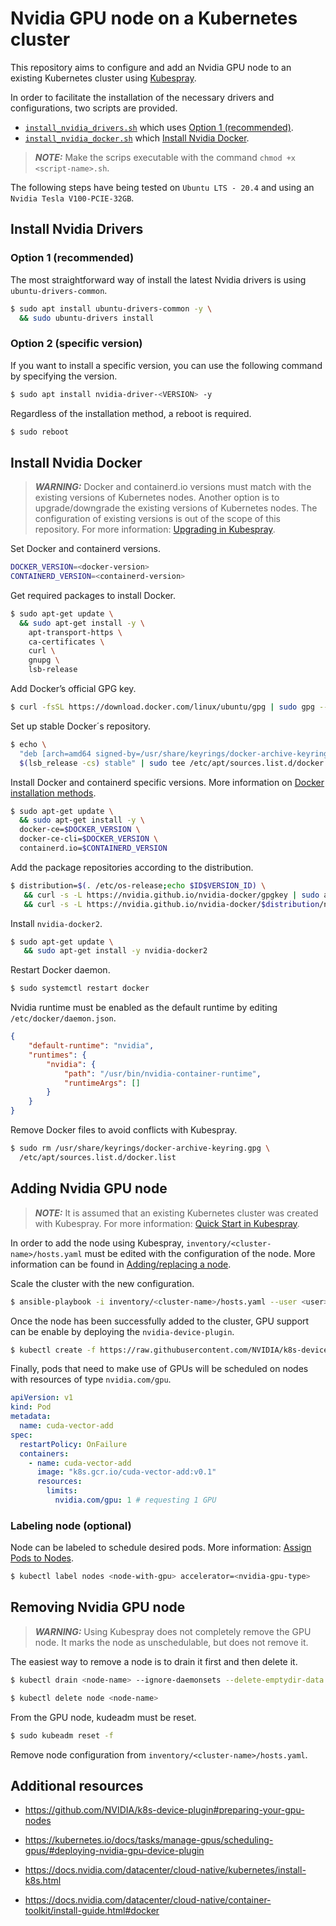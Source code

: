 # Nvidia GPU node on a Kubernetes cluster

This repository aims to configure and add an Nvidia GPU node to an existing Kubernetes cluster using [Kubespray](https://github.com/kubernetes-sigs/kubespray).

In order to facilitate the installation of the necessary drivers and configurations, two scripts are provided.
* [`install_nvidia_drivers.sh`](https://github.com/jaime-cespedes-sisniega/k8s-gpu-node/blob/main/scripts/install_nvidia_drivers.sh) which uses [Option 1 (recommended)](#option-1-recommended).
* [`install_nvidia_docker.sh`](https://github.com/jaime-cespedes-sisniega/k8s-gpu-node/blob/main/scripts/install_nvidia_docker.sh) which [Install Nvidia Docker](#install-nvidia-docker).
> **_NOTE:_**  Make the scrips executable with the command `chmod +x <script-name>.sh`.


The following steps have being tested on `Ubuntu LTS - 20.4` and using an `Nvidia Tesla V100-PCIE-32GB`.

## Install Nvidia Drivers

### Option 1 (recommended)

The most straightforward way of install the latest Nvidia drivers is using `ubuntu-drivers-common`.

```bash
$ sudo apt install ubuntu-drivers-common -y \
  && sudo ubuntu-drivers install
```
### Option 2 (specific version)

If you want to install a specific version, you can use the following command by specifying the version.

```bash
$ sudo apt install nvidia-driver-<VERSION> -y
```

Regardless of the installation method, a reboot is required.

```bash
$ sudo reboot
```

## Install Nvidia Docker

> **_WARNING:_**  Docker and containerd.io versions must match with the existing versions of Kubernetes nodes. Another option is to upgrade/downgrade the existing versions of Kubernetes nodes. The configuration of existing versions is out of the scope of this repository. For more information: [Upgrading in Kubespray](https://github.com/kubernetes-sigs/kubespray/blob/master/docs/upgrades.md).

Set Docker and containerd versions.
```bash
DOCKER_VERSION=<docker-version>
CONTAINERD_VERSION=<containerd-version>
```

Get required packages to install Docker.
```bash
$ sudo apt-get update \
  && sudo apt-get install -y \
    apt-transport-https \
    ca-certificates \
    curl \
    gnupg \
    lsb-release
```

Add Docker’s official GPG key.
```bash
$ curl -fsSL https://download.docker.com/linux/ubuntu/gpg | sudo gpg --dearmor -o /usr/share/keyrings/docker-archive-keyring.gpg
```

Set up stable Docker´s repository.
```bash
$ echo \
  "deb [arch=amd64 signed-by=/usr/share/keyrings/docker-archive-keyring.gpg] https://download.docker.com/linux/ubuntu \
  $(lsb_release -cs) stable" | sudo tee /etc/apt/sources.list.d/docker.list > /dev/null
```

Install Docker and containerd specific versions. More information on [Docker installation methods](https://docs.docker.com/engine/install/ubuntu/#installation-methods).
```bash
$ sudo apt-get update \
  && sudo apt-get install -y \
  docker-ce=$DOCKER_VERSION \
  docker-ce-cli=$DOCKER_VERSION \
  containerd.io=$CONTAINERD_VERSION
```

Add the package repositories according to the distribution.
```bash
$ distribution=$(. /etc/os-release;echo $ID$VERSION_ID) \
   && curl -s -L https://nvidia.github.io/nvidia-docker/gpgkey | sudo apt-key add - \
   && curl -s -L https://nvidia.github.io/nvidia-docker/$distribution/nvidia-docker.list | sudo tee /etc/apt/sources.list.d/nvidia-docker.list
```

Install `nvidia-docker2`.
```bash
$ sudo apt-get update \
   && sudo apt-get install -y nvidia-docker2
```

Restart Docker daemon.
```bash
$ sudo systemctl restart docker
```

Nvidia runtime must be enabled as the default runtime by editing `/etc/docker/daemon.json`.
```json
{
    "default-runtime": "nvidia",
    "runtimes": {
        "nvidia": {
            "path": "/usr/bin/nvidia-container-runtime",
            "runtimeArgs": []
        }
    }
}
```

Remove Docker files to avoid conflicts with Kubespray.
```bash
$ sudo rm /usr/share/keyrings/docker-archive-keyring.gpg \
  /etc/apt/sources.list.d/docker.list
```

## Adding Nvidia GPU node
> **_NOTE:_**  It is assumed that an existing Kubernetes cluster was created with Kubespray. For more information: [Quick Start in Kubespray](https://github.com/kubernetes-sigs/kubespray#quick-start).

In order to add the node using Kubespray, `inventory/<cluster-name>/hosts.yaml` must be edited with the configuration of the node. More information can be found in [Adding/replacing a node](https://github.com/kubernetes-sigs/kubespray/blob/master/docs/nodes.md#addingreplacing-a-node).

Scale the cluster with the new configuration.
```bash
$ ansible-playbook -i inventory/<cluster-name>/hosts.yaml --user <user> --become --become-user=root scale.yml
```

Once the node has been successfully added to the cluster, GPU support can be enable by deploying the `nvidia-device-plugin`.
```bash
$ kubectl create -f https://raw.githubusercontent.com/NVIDIA/k8s-device-plugin/v0.9.0/nvidia-device-plugin.yml
```

Finally, pods that need to make use of GPUs will be scheduled on nodes with resources of type `nvidia.com/gpu`. 
```yaml
apiVersion: v1
kind: Pod
metadata:
  name: cuda-vector-add
spec:
  restartPolicy: OnFailure
  containers:
    - name: cuda-vector-add
      image: "k8s.gcr.io/cuda-vector-add:v0.1"
      resources:
        limits:
          nvidia.com/gpu: 1 # requesting 1 GPU
```

### Labeling node (optional)

Node can be labeled to schedule desired pods. More information: [Assign Pods to Nodes](https://kubernetes.io/docs/tasks/configure-pod-container/assign-pods-nodes/).
```bash
$ kubectl label nodes <node-with-gpu> accelerator=<nvidia-gpu-type>
```

## Removing Nvidia GPU node
> **_WARNING:_**  Using Kubespray does not completely remove the GPU node. It marks the node as unschedulable, but does not remove it.

The easiest way to remove a node is to drain it first and then delete it.

```bash
$ kubectl drain <node-name> --ignore-daemonsets --delete-emptydir-data
```

```bash
$ kubectl delete node <node-name>
```

From the GPU node, kudeadm must be reset.
```bash
$ sudo kubeadm reset -f
```

Remove node configuration from `inventory/<cluster-name>/hosts.yaml`.

## Additional resources

* https://github.com/NVIDIA/k8s-device-plugin#preparing-your-gpu-nodes

* https://kubernetes.io/docs/tasks/manage-gpus/scheduling-gpus/#deploying-nvidia-gpu-device-plugin

* https://docs.nvidia.com/datacenter/cloud-native/kubernetes/install-k8s.html

* https://docs.nvidia.com/datacenter/cloud-native/container-toolkit/install-guide.html#docker